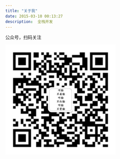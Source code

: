 ```yaml
---
title: "关于我"
date: 2015-03-10 00:13:27
description:  全栈开发
--- 
```

 

公众号，扫码关注

![扫码关注](./img/qrcode_for_weixin.jpg)



